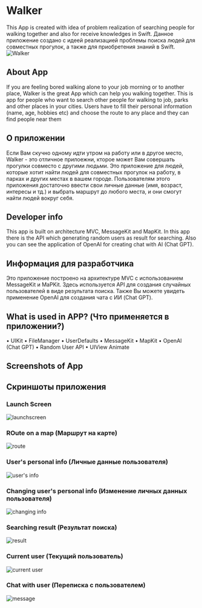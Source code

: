 # Walker
This App is created with idea of problem realization of searching people for walking together and also for receive knowledges in Swift.
Данное приложение создано с идеей реализацией проблемы поиска людей для совместных прогулок, а также для приобретения знаний в Swift.
![Walker](https://github.com/wasilievnikita/Walkers/blob/main/ScreenShots/Walkers.gif)

## About App
If you are feeling bored walking alone to your job morning or to another place, Walker is the great App which can help you walking together.
This is app for people who want to search other people for walking to job, parks and other places in your cities.
Users have to fill their personal information (name, age, hobbies etc) and choose the route to any place and they can find people near them
## О приложении
Если Вам скучно одному идти утром на работу или в другое место, Walker - это отличное прилоежни, кторое может Вам совершать прогулки совместо с другими людьми.
Это приложение для людей, которые хотит найти людей для совместных прогулок на работу, в парках и других местах в вашем городе.
Пользователям этого приложения достаточно ввести свои личные данные (имя, возраст, интересы и тд.) и выбрать маршрут до любого места, и они смогут найти людей вокруг себя.

## Developer info
This app is built on architecture MVC, MessageKit and MapKit. 
In this app there is the API which generating random users as result for searching. 
Also you can see the application of OpenAI for creating chat with AI (Chat GPT).
## Информация для разработчика
Это приложение построено на архитектуре MVC с использованием MessageKit и MaPKit.
Здесь используется API для создания случайных пользователей в виде результата поиска.
Также Вы можете увидеть применение OpenAI для создания чата с ИИ (Chat GPT).

## What is used in APP? (Что применяется в приложении?)
• UIKit
• FileManager
• UserDefaults
• MessageKit
• MapKit
• OpenAI (Chat GPT)
• Random User API
• UIView Animate

## Screenshots of App
## Скриншоты приложения
### Launch Screen
![launchscreen](https://github.com/wasilievnikita/Walkers/blob/main/ScreenShots/Launch%20Screen.png)
### ROute on a map (Маршрут на карте)
![route](https://github.com/wasilievnikita/Walkers/blob/main/ScreenShots/Route%20on%20a%20map.png)
### User's personal info (Личные данные пользователя)
![user's info](https://github.com/wasilievnikita/Walkers/blob/main/ScreenShots/User's%20personal%20info.png)
### Changing user's personal info (Изменение личных данных пользователя)
![changing info](https://github.com/wasilievnikita/Walkers/blob/main/ScreenShots/Changing%20user's%20personal%20info.png)
### Searching result (Результат поиска)
![result](https://github.com/wasilievnikita/Walkers/blob/main/ScreenShots/Searching%20result.png)
### Current user (Текущий пользователь)
![current user](https://github.com/wasilievnikita/Walkers/blob/main/ScreenShots/Current%20user.png)
### Chat with user (Переписка с пользователем)
![message](https://github.com/wasilievnikita/Walkers/blob/main/ScreenShots/Chat.png)
